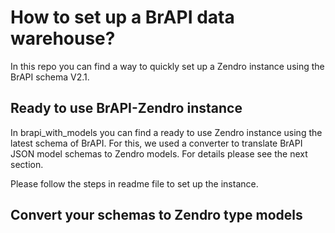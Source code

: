 # How to set up a BrAPI data warehouse?

In this repo you can find a way to quickly set up a Zendro instance using the BrAPI schema V2.1.


## Ready to use BrAPI-Zendro instance
In brapi_with_models you can find a ready to use Zendro instance using the latest schema of BrAPI. For this, we used a converter to translate BrAPI JSON model schemas to Zendro models. For details please see the next section.

Please follow the steps in readme file to set up the instance.

## Convert your schemas to Zendro type models
